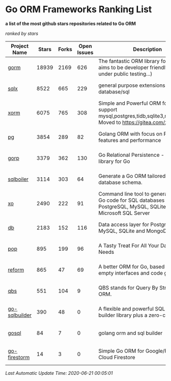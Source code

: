 Go ORM Frameworks Ranking List
==========

**a list of the most github stars repositories related to Go ORM**

*ranked by stars*

| Project Name | Stars | Forks | Open Issues | Description | Last Commit |
| ------------ | ----- | ----- | ----------- | ----------- | ----------- |
| [gorm](https://github.com/go-gorm/gorm) | 18939 | 2169 | 626 | The fantastic ORM library for Golang, aims to be developer friendly (v2 is under public testing...) | 2020-06-20 09:21:01 |
| [sqlx](https://github.com/jmoiron/sqlx) | 8522 | 665 | 229 | general purpose extensions to golang's database/sql | 2020-06-15 14:10:59 |
| [xorm](https://github.com/go-xorm/xorm) | 6075 | 765 | 308 | Simple and Powerful ORM for Go, support mysql,postgres,tidb,sqlite3,mssql,oracle, Moved to https://gitea.com/xorm/xorm | 2019-10-15 07:03:49 |
| [pg](https://github.com/go-pg/pg) | 3854 | 289 | 82 | Golang ORM with focus on PostgreSQL features and performance | 2020-06-18 08:43:00 |
| [gorp](https://github.com/go-gorp/gorp) | 3379 | 362 | 130 | Go Relational Persistence - an ORM-ish library for Go | 2019-10-26 21:47:07 |
| [sqlboiler](https://github.com/volatiletech/sqlboiler) | 3114 | 303 | 64 | Generate a Go ORM tailored to your database schema. | 2020-05-19 07:37:01 |
| [xo](https://github.com/xo/xo) | 2490 | 222 | 91 | Command line tool to generate idiomatic Go code for SQL databases supporting PostgreSQL, MySQL, SQLite, Oracle, and Microsoft SQL Server | 2020-04-25 01:19:23 |
| [db](https://github.com/upper/db) | 2183 | 152 | 116 | Data access layer for PostgreSQL, MySQL, SQLite and MongoDB. | 2020-05-19 22:01:49 |
| [pop](https://github.com/gobuffalo/pop) | 895 | 199 | 96 | A Tasty Treat For All Your Database Needs | 2020-06-20 22:37:56 |
| [reform](https://github.com/go-reform/reform) | 865 | 47 | 69 | A better ORM for Go, based on non-empty interfaces and code generation. | 2019-05-31 06:16:01 |
| [qbs](https://github.com/coocood/qbs) | 551 | 104 | 9 | QBS stands for Query By Struct. A Go ORM. | 2017-04-18 01:16:07 |
| [go-sqlbuilder](https://github.com/huandu/go-sqlbuilder) | 390 | 48 | 0 | A flexible and powerful SQL string builder library plus a zero-config ORM. | 2019-11-21 06:53:43 |
| [gosql](https://github.com/rushteam/gosql) | 84 | 7 | 0 | golang orm and sql builder | 2020-06-14 19:52:26 |
| [go-firestorm](https://github.com/jschoedt/go-firestorm) | 14 | 3 | 0 | Simple Go ORM for Google/Firebase Cloud Firestore | 2019-10-28 10:25:54 |

*Last Automatic Update Time: 2020-06-21 00:05:01*